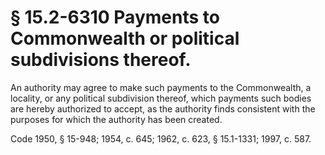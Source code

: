 # § 15.2-6310 Payments to Commonwealth or political subdivisions thereof.

<p>An authority may agree to make such payments to the Commonwealth, a locality, or any political subdivision thereof, which payments such bodies are hereby authorized to accept, as the authority finds consistent with the purposes for which the authority has been created.</p><p>Code 1950, § 15-948; 1954, c. 645; 1962, c. 623, § 15.1-1331; 1997, c. 587.</p>